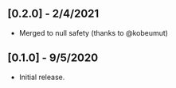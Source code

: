 ## [0.2.0] - 2/4/2021
* Merged to null safety (thanks to @kobeumut)

## [0.1.0] - 9/5/2020
* Initial release.
